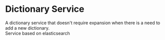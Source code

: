 # Dictionary Service

A dictionary service that doesn't require expansion when there is a need to add a new dictionary.\
Service based on elasticsearch
